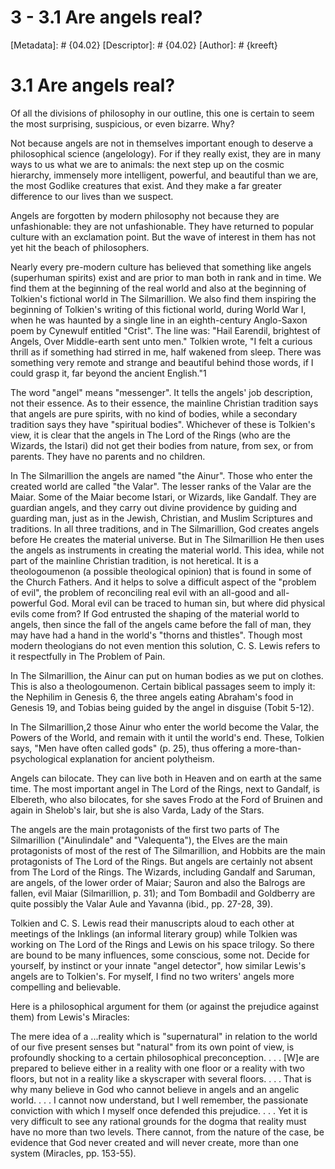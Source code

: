 # 3 - 3.1 Are angels real?
[Metadata]: # {04.02}
[Descriptor]: # {04.02}
[Author]: # {kreeft}

# 3.1 Are angels real?
Of all the divisions of philosophy in our outline, this one is certain to seem
the most surprising, suspicious, or even bizarre. Why?

Not because angels are not in themselves important enough to deserve a
philosophical science (angelology). For if they really exist, they are in many
ways to us what we are to animals: the next step up on the cosmic hierarchy,
immensely more intelligent, powerful, and beautiful than we are, the most
Godlike creatures that exist. And they make a far greater difference to our
lives than we suspect.

Angels are forgotten by modern philosophy not because they are unfashionable:
they are not unfashionable. They have returned to popular culture with an
exclamation point. But the wave of interest in them has not yet hit the beach
of philosophers.

Nearly every pre-modern culture has believed that something like angels
(superhuman spirits) exist and are prior to man both in rank and in time. We
find them at the beginning of the real world and also at the beginning of
Tolkien's fictional world in The Silmarillion. We also find them inspiring the
beginning of Tolkien's writing of this fictional world, during World War I,
when he was haunted by a single line in an eighth-century Anglo-Saxon poem by
Cynewulf entitled "Crist". The line was: "Hail Earendil, brightest of Angels,
Over Middle-earth sent unto men." Tolkien wrote, "I felt a curious thrill as if
something had stirred in me, half wakened from sleep. There was something very
remote and strange and beautiful behind those words, if I could grasp it, far
beyond the ancient English."1

The word "angel" means "messenger". It tells the angels' job description, not
their essence. As to their essence, the mainline Christian tradition says that
angels are pure spirits, with no kind of bodies, while a secondary tradition
says they have "spiritual bodies". Whichever of these is Tolkien's view, it is
clear that the angels in The Lord of the Rings (who are the Wizards, the
Istari) did not get their bodies from nature, from sex, or from parents. They
have no parents and no children.

In The Silmarillion the angels are named "the Ainur". Those who enter the
created world are called "the Valar". The lesser ranks of the Valar are the
Maiar. Some of the Maiar become Istari, or Wizards, like Gandalf. They are
guardian angels, and they carry out divine providence by guiding and guarding
man, just as in the Jewish, Christian, and Muslim Scriptures and traditions. In
all three traditions, and in The Silmarillion, God creates angels before He
creates the material universe. But in The Silmarillion He then uses the angels
as instruments in creating the material world. This idea, while not part of the
mainline Christian tradition, is not heretical. It is a theologoumenon (a
possible theological opinion) that is found in some of the Church Fathers. And
it helps to solve a difficult aspect of the "problem of evil", the problem of
reconciling real evil with an all-good and all-powerful God. Moral evil can be
traced to human sin, but where did physical evils come from? If God entrusted
the shaping of the material world to angels, then since the fall of the angels
came before the fall of man, they may have had a hand in the world's "thorns
and thistles". Though most modern theologians do not even mention this
solution, C. S. Lewis refers to it respectfully in The Problem of Pain.

In The Silmarillion, the Ainur can put on human bodies as we put on clothes.
This is also a theologoumenon. Certain biblical passages seem to imply it: the
Nephilim in Genesis 6, the three angels eating Abraham's food in Genesis 19,
and Tobias being guided by the angel in disguise (Tobit 5-12).

In The Silmarillion,2 those Ainur who enter the world become the Valar, the
Powers of the World, and remain with it until the world's end. These, Tolkien
says, "Men have often called gods" (p. 25), thus offering a
more-than-psychological explanation for ancient polytheism.

Angels can bilocate. They can live both in Heaven and on earth at the same
time. The most important angel in The Lord of the Rings, next to Gandalf, is
Elbereth, who also bilocates, for she saves Frodo at the Ford of Bruinen and
again in Shelob's lair, but she is also Varda, Lady of the Stars.

The angels are the main protagonists of the first two parts of The Silmarillion
("Ainulindale" and "Valequenta"), the Elves are the main protagonists of most
of the rest of The Silmarillion, and Hobbits are the main protagonists of The
Lord of the Rings. But angels are certainly not absent from The Lord of the
Rings. The Wizards, including Gandalf and Saruman, are angels, of the lower
order of Maiar; Sauron and also the Balrogs are fallen, evil Maiar
(Silmarillion, p. 31); and Tom Bombadil and Goldberry are quite possibly the
Valar Aule and Yavanna (ibid., pp. 27-28, 39).

Tolkien and C. S. Lewis read their manuscripts aloud to each other at meetings
of the Inklings (an informal literary group) while Tolkien was working on The
Lord of the Rings and Lewis on his space trilogy. So there are bound to be many
influences, some conscious, some not. Decide for yourself, by instinct or your
innate "angel detector", how similar Lewis's angels are to Tolkien's. For
myself, I find no two writers' angels more compelling and believable.

Here is a philosophical argument for them (or against the prejudice against
them) from Lewis's Miracles:

The mere idea of a ...reality which is "supernatural" in relation to the world
of our five present senses but "natural" from its own point of view, is
profoundly shocking to a certain philosophical preconception. . . . [W]e are
prepared to believe either in a reality with one floor or a reality with two
floors, but not in a reality like a skyscraper with several floors. . . . That
is why many believe in God who cannot believe in angels and an angelic world. .
. . I cannot now understand, but I well remember, the passionate conviction
with which I myself once defended this prejudice. . . . Yet it is very
difficult to see any rational grounds for the dogma that reality must have no
more than two levels. There cannot, from the nature of the case, be evidence
that God never created and will never create, more than one system (Miracles,
pp. 153-55).

